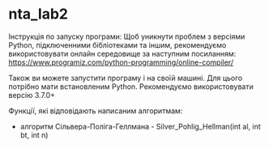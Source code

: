 # nta_lab2
Інструкція по запуску програми:
Щоб уникнути проблем з версіями Python, підключенними бібліотеками та іншим, рекомендуємо використовувати онлайн середовище за наступним посиланням:
https://www.programiz.com/python-programming/online-compiler/

Також ви можете запустити програму і на своїй машині. Для цього потрібно мати встановленим Python. Рекомендуємо використовувати версію 3.7.0+

Функції, які відповідають написаним алгоритмам:
- алгоритм Сільвера-Поліга-Геллмана - Silver_Pohlig_Hellman(int al, int bt, int n)

